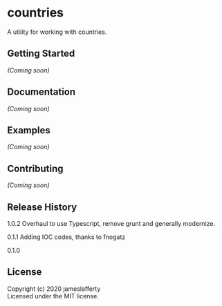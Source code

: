 # countries

A utility for working with countries.

## Getting Started
_(Coming soon)_

## Documentation
_(Coming soon)_

## Examples
_(Coming soon)_

## Contributing
_(Coming soon)_


## Release History
1.0.2
Overhaul to use Typescript, remove grunt and generally modernize.

0.1.1
Adding IOC codes, thanks to fnogatz

0.1.0

## License
Copyright (c) 2020 jameslafferty  
Licensed under the MIT license.
